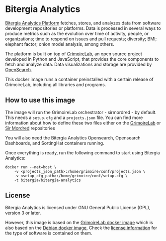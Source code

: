 # Bitergia Analytics

[Bitergia Analytics Platform](https://bitergia.com/bitergia-analytics/)
fetches, stores, and analyzes data from software
development repositories or platforms. Data is processed in several ways to produce
metrics such as the evolution over time of activity, people, or organizations;
time to respond on issues and pull requests; diversity; BMI; elephant factor;
onion model analysis, among others.

The platform is built on top of [GrimoireLab](https://chaoss.github.io/grimoirelab/),
an open source project developed in Python and JavaScript, that provides the core
components to fetch and analyze data. Data visualizations and storage are provided
by [OpenSearch](https://opensearch.org/).

This docker image runs a container preinstalled with a certain release of
GrimoireLab, including all libraries and programs.

## How to use this image

The image will run the GrimoireLab orchestrator - sirmordred - by default. This
needs a `setup.cfg` and a `projects.json` file. You can find more
information about how to define these two files either on the
[GrimoireLab](https://github.com/chaoss/grimoirelab/tree/main/docker) or
[Sir Mordred](https://github.com/chaoss/grimoirelab-sirmordred) repositories

You will also need the Bitergia Analytics Opensearch, Opensearch Dashboards, and
SortingHat containers running.

Once everything is ready, run the following command to start using Bitergia
Analytics:

```
docker run --net=host \
    -v <projects_json_path>:/home/grimoire/conf/projects.json \
    -v <setup_cfg_path>:/home/grimoire/conf/setup.cfg \
    -t bitergia/bitergia-analytics
```

## License

Bitergia Analytics is licensed under GNU General Public License (GPL), version 3
or later.

However, this image is based on the [GrimoireLab docker image](https://hub.docker.com/repository/docker/grimoirelab/grimoirelab/general)
which is also based on the [Debian docker image](https://hub.docker.com/_/debian),
Check the [license information](https://www.debian.org/social_contract#guidelines)
for the type of software is contained on them.
